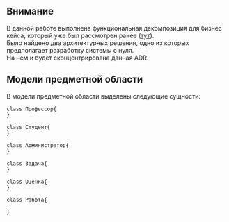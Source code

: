 ## Внимание

В данной работе выполнена функциональная декомпозиция для бизнес кейса, который уже был рассмотрен ранее ([тут](../July/homework.md)).\
Было найдено два архитектурных решения, одно из которых предполагает разработку системы с нуля.\
На нем и будет сконцентрирована данная ADR.

## Модели предметной области

В модели предметной области выделены следующие сущности:
```mermaid
class Профессор{
}

class Студент{
}

class Администратор{
}

class Задача{
}

class Оценка{
}

сlass Работа{

}

```